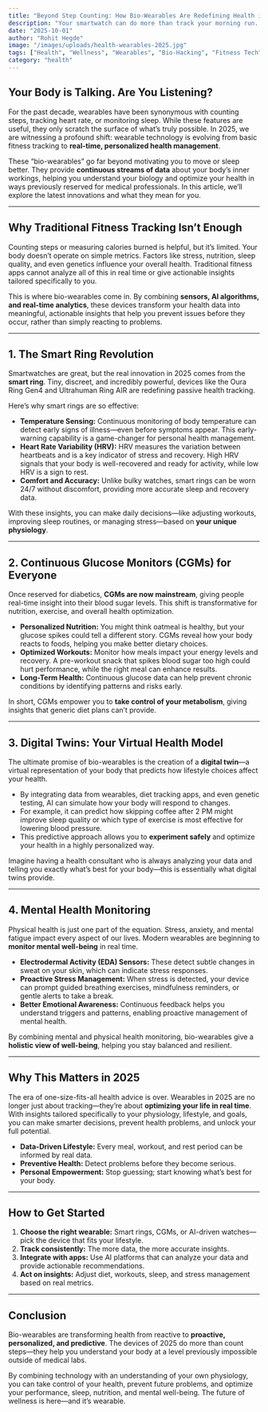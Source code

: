 ```yaml
---
title: "Beyond Step Counting: How Bio-Wearables Are Redefining Health in 2025"
description: "Your smartwatch can do more than track your morning run. The latest generation of bio-wearables, from smart rings to continuous glucose monitors, is giving us real-time data that can transform our health. Here's what's new."
date: "2025-10-01"
author: "Rohit Hegde"
image: "/images/uploads/health-wearables-2025.jpg"
tags: ["Health", "Wellness", "Wearables", "Bio-Hacking", "Fitness Tech"]
category: "health"
---
```


## Your Body is Talking. Are You Listening?

For the past decade, wearables have been synonymous with counting steps, tracking heart rate, or monitoring sleep. While these features are useful, they only scratch the surface of what’s truly possible. In 2025, we are witnessing a profound shift: wearable technology is evolving from basic fitness tracking to **real-time, personalized health management**.

These “bio-wearables” go far beyond motivating you to move or sleep better. They provide **continuous streams of data** about your body’s inner workings, helping you understand your biology and optimize your health in ways previously reserved for medical professionals. In this article, we’ll explore the latest innovations and what they mean for you.

---

## Why Traditional Fitness Tracking Isn’t Enough

Counting steps or measuring calories burned is helpful, but it’s limited. Your body doesn’t operate on simple metrics. Factors like stress, nutrition, sleep quality, and even genetics influence your overall health. Traditional fitness apps cannot analyze all of this in real time or give actionable insights tailored specifically to you.

This is where bio-wearables come in. By combining **sensors, AI algorithms, and real-time analytics**, these devices transform your health data into meaningful, actionable insights that help you prevent issues before they occur, rather than simply reacting to problems.

---

## 1. The Smart Ring Revolution

Smartwatches are great, but the real innovation in 2025 comes from the **smart ring**. Tiny, discreet, and incredibly powerful, devices like the Oura Ring Gen4 and Ultrahuman Ring AIR are redefining passive health tracking.

Here’s why smart rings are so effective:

* **Temperature Sensing:** Continuous monitoring of body temperature can detect early signs of illness—even before symptoms appear. This early-warning capability is a game-changer for personal health management.
* **Heart Rate Variability (HRV):** HRV measures the variation between heartbeats and is a key indicator of stress and recovery. High HRV signals that your body is well-recovered and ready for activity, while low HRV is a sign to rest.
* **Comfort and Accuracy:** Unlike bulky watches, smart rings can be worn 24/7 without discomfort, providing more accurate sleep and recovery data.

With these insights, you can make daily decisions—like adjusting workouts, improving sleep routines, or managing stress—based on **your unique physiology**.

---

## 2. Continuous Glucose Monitors (CGMs) for Everyone

Once reserved for diabetics, **CGMs are now mainstream**, giving people real-time insight into their blood sugar levels. This shift is transformative for nutrition, exercise, and overall health optimization.

* **Personalized Nutrition:** You might think oatmeal is healthy, but your glucose spikes could tell a different story. CGMs reveal how your body reacts to foods, helping you make better dietary choices.
* **Optimized Workouts:** Monitor how meals impact your energy levels and recovery. A pre-workout snack that spikes blood sugar too high could hurt performance, while the right meal can enhance results.
* **Long-Term Health:** Continuous glucose data can help prevent chronic conditions by identifying patterns and risks early.

In short, CGMs empower you to **take control of your metabolism**, giving insights that generic diet plans can’t provide.

---

## 3. Digital Twins: Your Virtual Health Model

The ultimate promise of bio-wearables is the creation of a **digital twin**—a virtual representation of your body that predicts how lifestyle choices affect your health.

* By integrating data from wearables, diet tracking apps, and even genetic testing, AI can simulate how your body will respond to changes.  
* For example, it can predict how skipping coffee after 2 PM might improve sleep quality or which type of exercise is most effective for lowering blood pressure.  
* This predictive approach allows you to **experiment safely** and optimize your health in a highly personalized way.

Imagine having a health consultant who is always analyzing your data and telling you exactly what’s best for your body—this is essentially what digital twins provide.

---

## 4. Mental Health Monitoring

Physical health is just one part of the equation. Stress, anxiety, and mental fatigue impact every aspect of our lives. Modern wearables are beginning to **monitor mental well-being** in real time.

* **Electrodermal Activity (EDA) Sensors:** These detect subtle changes in sweat on your skin, which can indicate stress responses.  
* **Proactive Stress Management:** When stress is detected, your device can prompt guided breathing exercises, mindfulness reminders, or gentle alerts to take a break.  
* **Better Emotional Awareness:** Continuous feedback helps you understand triggers and patterns, enabling proactive management of mental health.

By combining mental and physical health monitoring, bio-wearables give a **holistic view of well-being**, helping you stay balanced and resilient.

---

## Why This Matters in 2025

The era of one-size-fits-all health advice is over. Wearables in 2025 are no longer just about tracking—they’re about **optimizing your life in real time**. With insights tailored specifically to your physiology, lifestyle, and goals, you can make smarter decisions, prevent health problems, and unlock your full potential.

* **Data-Driven Lifestyle:** Every meal, workout, and rest period can be informed by real data.  
* **Preventive Health:** Detect problems before they become serious.  
* **Personal Empowerment:** Stop guessing; start knowing what’s best for your body.

---

## How to Get Started

1. **Choose the right wearable:** Smart rings, CGMs, or AI-driven watches—pick the device that fits your lifestyle.  
2. **Track consistently:** The more data, the more accurate insights.  
3. **Integrate with apps:** Use AI platforms that can analyze your data and provide actionable recommendations.  
4. **Act on insights:** Adjust diet, workouts, sleep, and stress management based on real metrics.

---

## Conclusion

Bio-wearables are transforming health from reactive to **proactive, personalized, and predictive**. The devices of 2025 do more than count steps—they help you understand your body at a level previously impossible outside of medical labs.  

By combining technology with an understanding of your own physiology, you can take control of your health, prevent future problems, and optimize your performance, sleep, nutrition, and mental well-being. The future of wellness is here—and it’s wearable.


